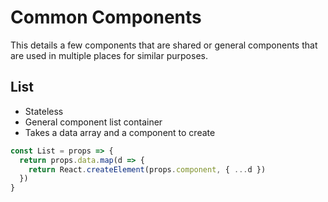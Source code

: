 # Common Components

This details a few components that are shared or general components that are used in multiple places for similar purposes.

## List
- Stateless
- General component list container
- Takes a data array and a component to create

```javascript
const List = props => {
  return props.data.map(d => {
    return React.createElement(props.component, { ...d })
  })
}
```

